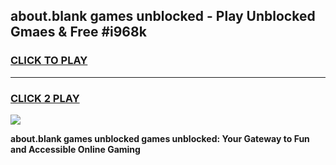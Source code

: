 
## about.blank games unblocked - Play Unblocked Gmaes & Free #i968k
<h3>
<a href="https://news.freeplayer.one?title=about.blank_games_unblocked&ref=03M">CLICK TO PLAY</a></h3>
<hr>

<h3>
<a href="https://news.freeplayer.one?title=about.blank_games_unblocked&ref=03M">CLICK 2 PLAY</a>
  
</h3>

<a href="https://news.freeplayer.one?title=about.blank_games_unblocked&ref=03M"><img src="https://clearcache.store/games.png"></a>


**about.blank games unblocked games unblocked: Your Gateway to Fun and Accessible Online Gaming**
